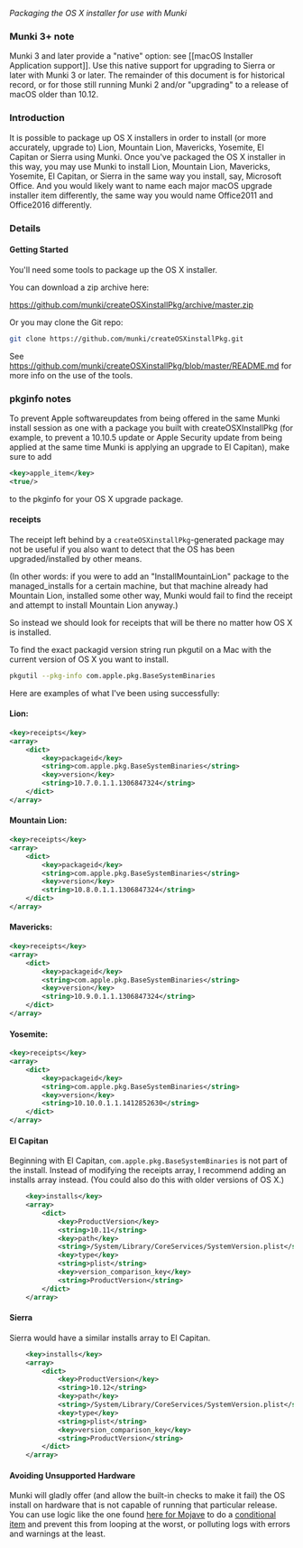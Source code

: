 _Packaging the OS X installer for use with Munki_

### Munki 3+ note
Munki 3 and later provide a "native" option: see [[macOS Installer Application support]]. Use this native support for upgrading to Sierra or later with Munki 3 or later. The remainder of this document is for historical record, or for those still running Munki 2 and/or "upgrading" to a release of macOS older than 10.12.

### Introduction

It is possible to package up OS X installers in order to install (or more accurately, upgrade to) Lion, Mountain Lion, Mavericks, Yosemite, El Capitan or Sierra using Munki. Once you've packaged the OS X installer in this way, you may use Munki to install Lion, Mountain Lion, Mavericks, Yosemite, El Capitan, or Sierra in the same way you install, say, Microsoft Office. And you would likely want to name each major macOS upgrade installer item differently, the same way you would name Office2011 and Office2016 differently.

### Details

#### Getting Started

You'll need some tools to package up the OS X installer.

You can download a zip archive here:

https://github.com/munki/createOSXinstallPkg/archive/master.zip

Or you may clone the Git repo:

```bash
git clone https://github.com/munki/createOSXinstallPkg.git
```
See https://github.com/munki/createOSXinstallPkg/blob/master/README.md for more info on the use of the tools.

### pkginfo notes

To prevent Apple softwareupdates from being offered in the same Munki install session as one with a package you built with createOSXInstallPkg (for example, to prevent a 10.10.5 update or Apple Security update from being applied at the same time Munki is applying an upgrade to El Capitan), make sure to add

```xml
<key>apple_item</key>
<true/>
```

to the pkginfo for your OS X upgrade package.
 
#### receipts
The receipt left behind by a `createOSXinstallPkg`-generated package may not be useful if you also want to detect that the OS has been upgraded/installed by other means.

(In other words: if you were to add an "InstallMountainLion" package to the managed_installs for a certain machine, but that machine already had Mountain Lion, installed some other way, Munki would fail to find the receipt and attempt to install Mountain Lion anyway.)

So instead we should look for receipts that will be there no matter how OS X is installed.

To find the exact packagid version string run pkgutil on a Mac with the current version of OS X you want to install.

```bash
pkgutil --pkg-info com.apple.pkg.BaseSystemBinaries
```

Here are examples of what I've been using successfully:

#### Lion:

```xml    
<key>receipts</key>
<array>
    <dict>
        <key>packageid</key>
    	<string>com.apple.pkg.BaseSystemBinaries</string>
    	<key>version</key>
    	<string>10.7.0.1.1.1306847324</string>
    </dict>
</array>
```

#### Mountain Lion:

```xml    
<key>receipts</key>
<array>
    <dict>
        <key>packageid</key>
        <string>com.apple.pkg.BaseSystemBinaries</string>
        <key>version</key>
        <string>10.8.0.1.1.1306847324</string>
    </dict>
</array>
```

#### Mavericks:

```xml    
<key>receipts</key> 
<array>
    <dict>
        <key>packageid</key> 
        <string>com.apple.pkg.BaseSystemBinaries</string>
        <key>version</key>
        <string>10.9.0.1.1.1306847324</string>
    </dict>
</array>
```

#### Yosemite:

```xml
<key>receipts</key>
<array>
    <dict>
        <key>packageid</key>
        <string>com.apple.pkg.BaseSystemBinaries</string>
        <key>version</key>
        <string>10.10.0.1.1.1412852630</string>
    </dict>
</array>
```

#### El Capitan

Beginning with El Capitan, `com.apple.pkg.BaseSystemBinaries` is not part of the install. Instead of modifying the receipts array, I recommend adding an installs array instead. (You could also do this with older versions of OS X.)
```xml
	<key>installs</key>
	<array>
		<dict>
			<key>ProductVersion</key>
			<string>10.11</string>
			<key>path</key>
			<string>/System/Library/CoreServices/SystemVersion.plist</string>
			<key>type</key>
			<string>plist</string>
			<key>version_comparison_key</key>
			<string>ProductVersion</string>
		</dict>
	</array>
```

#### Sierra

Sierra would have a similar installs array to El Capitan.
```xml
	<key>installs</key>
	<array>
		<dict>
			<key>ProductVersion</key>
			<string>10.12</string>
			<key>path</key>
			<string>/System/Library/CoreServices/SystemVersion.plist</string>
			<key>type</key>
			<string>plist</string>
			<key>version_comparison_key</key>
			<string>ProductVersion</string>
		</dict>
	</array>
```

#### Avoiding Unsupported Hardware

Munki will gladly offer (and allow the built-in checks to make it fail) the OS install on hardware that is not capable of running that particular release. You can use logic like the one found [here for Mojave](https://github.com/hjuutilainen/adminscripts/blob/master/check-10.14-mojave-compatibility.py) to do a [conditional item](https://github.com/munki/munki/wiki/Conditional-Items) and prevent this from looping at the worst, or polluting logs with errors and warnings at the least.